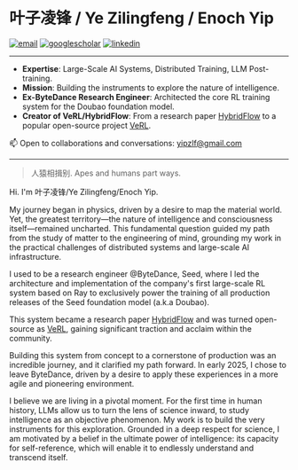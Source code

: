 # 叶子凌锋 / Ye Zilingfeng / Enoch Yip

<p align="left">
  <a href="mailto:yipzlf@gmail.com"><img src="https://img.shields.io/badge/Email-yipzlf@gmail.com-blue?style=flat-square" alt="email"></a>
  <a href="https://scholar.google.com/citations?user=xKt2bQkAAAAJ&hl=en"><img src="https://img.shields.io/badge/Google_Scholar-YE_Zilingfeng-b31b1b?style=flat-square" alt="googlescholar"></a>
  <a href="https://www.linkedin.com/in/yipzlf"><img src="https://img.shields.io/badge/LinkedIn-yipzlf-green?style=flat-square&logo=linkedin" alt="linkedin"></a>
</p>

---

* **Expertise**: Large-Scale AI Systems, Distributed Training, LLM Post-training.
* **Mission**: Building the instruments to explore the nature of intelligence.
* **Ex-ByteDance Research Engineer**: Architected the core RL training system for the Doubao foundation model.
* **Creator of VeRL/HybridFlow**: From a research paper [HybridFlow](https://arxiv.org/abs/2409.19256) to a popular open-source project [VeRL](https://github.com/volcengine/verl).


📫 Open to collaborations and conversations: yipzlf@gmail.com

---

> 人猿相揖别. Apes and humans part ways.

Hi. I'm 叶子凌锋/Ye Zilingfeng/Enoch Yip.



My journey began in physics, driven by a desire to map the material world. Yet, the greatest territory—the nature of intelligence and consciousness itself—remained uncharted. This fundamental question guided my path from the study of matter to the engineering of mind, grounding my work in the practical challenges of distributed systems and large-scale AI infrastructure.

I used to be a research engineer @ByteDance, Seed, where I led the architecture and implementation of the company's first large-scale RL system based on Ray to exclusively power the training of all production releases of the Seed foundation model (a.k.a Doubao). 

This system became a research paper [HybridFlow](https://arxiv.org/abs/2409.19256) and was turned open-source as [VeRL](https://github.com/volcengine/verl), gaining significant traction and acclaim within the community.

Building this system from concept to a cornerstone of production was an incredible journey, and it clarified my path forward. In early 2025, I chose to leave ByteDance, driven by a desire to apply these experiences in a more agile and pioneering environment.

I believe we are living in a pivotal moment. For the first time in human history, LLMs allow us to turn the lens of science inward, to study intelligence as an objective phenomenon. My work is to build the very instruments for this exploration. Grounded in a deep respect for science, I am motivated by a belief in the ultimate power of intelligence: its capacity for self-reference, which will enable it to endlessly understand and transcend itself.


